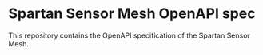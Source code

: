 # Spartan Sensor Mesh OpenAPI spec

This repository contains the OpenAPI specification of the Spartan Sensor Mesh.
